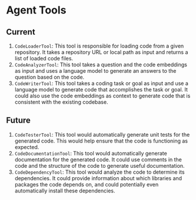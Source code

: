 # Agent Tools
## Current
1. `CodeLoaderTool`: This tool is responsible for loading code from a given repository. It takes a repository URL or local path as input and returns a list of loaded code files.
2. `CodeAnalyzerTool`: This tool takes a question and the code embeddings as input and uses a language model to generate an answers to the question based on the code.
3. `CodeWriterTool`: This tool takes a coding task or goal as input and use a language model to generate code that accomplishes the task or goal. It could also use the code embeddings as context to generate code that is consistent with the existing codebase.

## Future
1. `CodeTesterTool`: This tool would automatically generate unit tests for the generated code. This would help ensure that the code is functioning as expected.
2. `CodeDocumentationTool`: This tool would automatically generate documentation for the generated code. It could use comments in the code and the structure of the code to generate useful documentation.
3. `CodeDependencyTool`: This tool would analyze the code to determine its dependencies. It could provide information about which libraries and packages the code depends on, and could potentially even automatically install these dependencies.
